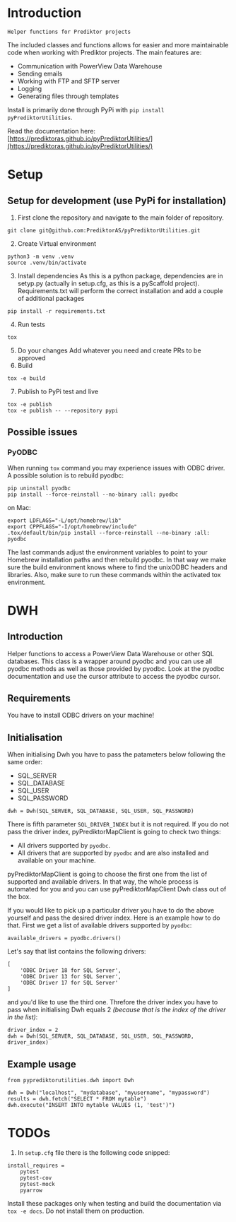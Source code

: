 # Introduction

    Helper functions for Prediktor projects

The included classes and functions allows for easier and more maintainable code when
working with Prediktor projects. The main features are:

- Communication with PowerView Data Warehouse
- Sending emails
- Working with FTP and SFTP server
- Logging
- Generating files through templates

Install is primarily done through PyPi with `pip install pyPrediktorUtilities`.

Read the documentation here: [https://prediktoras.github.io/pyPrediktorUtilities/](https://prediktoras.github.io/pyPrediktorUtilities/)

# Setup

## Setup for development (use PyPi for installation)

1. First clone the repository and navigate to the main folder of repository.

```
git clone git@github.com:PrediktorAS/pyPrediktorUtilities.git
```

2. Create Virtual environment

```
python3 -m venv .venv
source .venv/bin/activate
```

3. Install dependencies
   As this is a python package, dependencies are in setyp.py (actually in setup.cfg, as this is a pyScaffold project). Requirements.txt will perform the correct installation and add a couple of
   additional packages

```
pip install -r requirements.txt
```

4. Run tests

```
tox
```

5. Do your changes
   Add whatever you need and create PRs to be approved
6. Build

```
tox -e build
```

7. Publish to PyPi test and live

```
tox -e publish
tox -e publish -- --repository pypi
```

## Possible issues

### PyODBC

When running `tox` command you may experience issues with ODBC driver. A possible solution is to rebuild pyodbc:

```
pip uninstall pyodbc
pip install --force-reinstall --no-binary :all: pyodbc
```

on Mac:

```
export LDFLAGS="-L/opt/homebrew/lib"
export CPPFLAGS="-I/opt/homebrew/include"
.tox/default/bin/pip install --force-reinstall --no-binary :all: pyodbc
```

The last commands adjust the environment variables to point to your Homebrew
installation paths and then rebuild pyodbc. In that way we make sure
the build environment knows where to find the unixODBC headers and libraries.
Also, make sure to run these commands within the activated tox environment.

# DWH

## Introduction

Helper functions to access a PowerView Data Warehouse or other SQL databases. This class is a wrapper around pyodbc and you can use all pyodbc methods as well as those provided by pyodbc. Look at the pyodbc documentation and use the cursor attribute to access the pyodbc cursor.

## Requirements

You have to install ODBC drivers on your machine!

## Initialisation

When initialising Dwh you have to pass the patameters below following the same order:

- SQL_SERVER
- SQL_DATABASE
- SQL_USER
- SQL_PASSWORD

```
dwh = Dwh(SQL_SERVER, SQL_DATABASE, SQL_USER, SQL_PASSWORD)
```

There is fifth parameter `SQL_DRIVER_INDEX` but it is not required. If you do not pass the driver index, pyPrediktorMapClient is going to check two things:

- All drivers supported by `pyodbc`.
- All drivers that are supported by `pyodbc` and are also installed and available on your machine.

pyPrediktorMapClient is going to choose the first one from the list of supported and available drivers. In that way, the whole process is automated for you and you can use pyPrediktorMapClient Dwh class out of the box.

If you would like to pick up a particular driver you have to do the above yourself and pass the desired driver index. Here is an example how to do that. First we get a list of available drivers supported by `pyodbc`:

```
available_drivers = pyodbc.drivers()
```

Let's say that list contains the following drivers:

```
[
    'ODBC Driver 18 for SQL Server',
    'ODBC Driver 13 for SQL Server',
    'ODBC Driver 17 for SQL Server'
]
```

and you'd like to use the third one. Threfore the driver index you have to pass when initialising Dwh equals 2 _(because that is the index of the driver in the list)_:

```
driver_index = 2
dwh = Dwh(SQL_SERVER, SQL_DATABASE, SQL_USER, SQL_PASSWORD, driver_index)
```

## Example usage

```
from pyprediktorutilities.dwh import Dwh

dwh = Dwh("localhost", "mydatabase", "myusername", "mypassword")
results = dwh.fetch("SELECT * FROM mytable")
dwh.execute("INSERT INTO mytable VALUES (1, 'test')")
```

# TODOs

1. In `setup.cfg` file there is the following code snipped:

```
install_requires =
    pytest
    pytest-cov
    pytest-mock
    pyarrow
```

Install these packages only when testing and build the documentation via `tox -e docs`. Do not install them on production.
